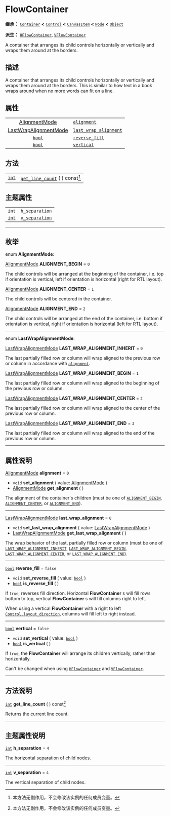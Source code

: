 <!-- ⚠ 请勿编辑本文件 ⚠ -->
<!-- 本文档使用脚本从 WeDot 引擎源码仓库生成。 -->
<!-- 生成脚本：https://github.com/WeDot-Engine/WeDot/tree/master/doc/tools/make_md.py； -->
<!-- 原文件：https://github.com/WeDot-Engine/WeDot/tree/master/doc/classes/FlowContainer.xml。 -->

<div id="_class_flowcontainer"></div>

# FlowContainer

**继承：** [`Container`](class_container.md) **<** [`Control`](class_control.md) **<** [`CanvasItem`](class_canvasitem.md) **<** [`Node`](class_node.md) **<** [`Object`](class_object.md)

**派生：** [`HFlowContainer`](class_hflowcontainer.md), [`VFlowContainer`](class_vflowcontainer.md)

A container that arranges its child controls horizontally or vertically and wraps them around at the borders.

## 描述

A container that arranges its child controls horizontally or vertically and wraps them around at the borders. This is similar to how text in a book wraps around when no more words can fit on a line.

## 属性

|||
|:-:|:--|
| [AlignmentMode](#enum_flowcontainer_alignmentmode)                 | [`alignment`](class_flowcontainer.md#class_flowcontainer_property_alignment)                     | ``0``     |
| [LastWrapAlignmentMode](#enum_flowcontainer_lastwrapalignmentmode) | [`last_wrap_alignment`](class_flowcontainer.md#class_flowcontainer_property_last_wrap_alignment) | ``0``     |
| [`bool`](class_bool.md)                                            | [`reverse_fill`](class_flowcontainer.md#class_flowcontainer_property_reverse_fill)               | ``false`` |
| [`bool`](class_bool.md)                                            | [`vertical`](class_flowcontainer.md#class_flowcontainer_property_vertical)                       | ``false`` |

## 方法

|||
|:-:|:--|
| [`int`](class_int.md) | [`get_line_count`](class_flowcontainer.md#class_flowcontainer_method_get_line_count) ( ) const[^const] |

## 主题属性

|||
|:-:|:--|
| [`int`](class_int.md) | [`h_separation`](class_flowcontainer.md#class_flowcontainer_theme_constant_h_separation) | ``4`` |
| [`int`](class_int.md) | [`v_separation`](class_flowcontainer.md#class_flowcontainer_theme_constant_v_separation) | ``4`` |

<!-- rst-class:: classref-section-separator -->

---

## 枚举

<div id="_class_enum_flowcontainer_alignmentmode"></div>

enum **AlignmentMode**: <div id="enum_flowcontainer_alignmentmode"></div>

<div id="_class_flowcontainer_constant_alignment_begin"></div>

[AlignmentMode](#enum_flowcontainer_alignmentmode) **ALIGNMENT_BEGIN** = ``0``

The child controls will be arranged at the beginning of the container, i.e. top if orientation is vertical, left if orientation is horizontal (right for RTL layout).

<div id="_class_flowcontainer_constant_alignment_center"></div>

[AlignmentMode](#enum_flowcontainer_alignmentmode) **ALIGNMENT_CENTER** = ``1``

The child controls will be centered in the container.

<div id="_class_flowcontainer_constant_alignment_end"></div>

[AlignmentMode](#enum_flowcontainer_alignmentmode) **ALIGNMENT_END** = ``2``

The child controls will be arranged at the end of the container, i.e. bottom if orientation is vertical, right if orientation is horizontal (left for RTL layout).

<!-- rst-class:: classref-item-separator -->

---

<div id="_class_enum_flowcontainer_lastwrapalignmentmode"></div>

enum **LastWrapAlignmentMode**: <div id="enum_flowcontainer_lastwrapalignmentmode"></div>

<div id="_class_flowcontainer_constant_last_wrap_alignment_inherit"></div>

[LastWrapAlignmentMode](#enum_flowcontainer_lastwrapalignmentmode) **LAST_WRAP_ALIGNMENT_INHERIT** = ``0``

The last partially filled row or column will wrap aligned to the previous row or column in accordance with [`alignment`](class_flowcontainer.md#class_flowcontainer_property_alignment).

<div id="_class_flowcontainer_constant_last_wrap_alignment_begin"></div>

[LastWrapAlignmentMode](#enum_flowcontainer_lastwrapalignmentmode) **LAST_WRAP_ALIGNMENT_BEGIN** = ``1``

The last partially filled row or column will wrap aligned to the beginning of the previous row or column.

<div id="_class_flowcontainer_constant_last_wrap_alignment_center"></div>

[LastWrapAlignmentMode](#enum_flowcontainer_lastwrapalignmentmode) **LAST_WRAP_ALIGNMENT_CENTER** = ``2``

The last partially filled row or column will wrap aligned to the center of the previous row or column.

<div id="_class_flowcontainer_constant_last_wrap_alignment_end"></div>

[LastWrapAlignmentMode](#enum_flowcontainer_lastwrapalignmentmode) **LAST_WRAP_ALIGNMENT_END** = ``3``

The last partially filled row or column will wrap aligned to the end of the previous row or column.

<!-- rst-class:: classref-section-separator -->

---

## 属性说明

<div id="_class_flowcontainer_property_alignment"></div>

[AlignmentMode](#enum_flowcontainer_alignmentmode) **alignment** = ``0`` <div id="class_flowcontainer_property_alignment"></div>

- `void` **set_alignment** ( value: [AlignmentMode](#enum_flowcontainer_alignmentmode) )
- [AlignmentMode](#enum_flowcontainer_alignmentmode) **get_alignment** ( )

The alignment of the container's children (must be one of [`ALIGNMENT_BEGIN`](class_flowcontainer.md#class_flowcontainer_constant_alignment_begin), [`ALIGNMENT_CENTER`](class_flowcontainer.md#class_flowcontainer_constant_alignment_center), or [`ALIGNMENT_END`](class_flowcontainer.md#class_flowcontainer_constant_alignment_end)).

<!-- rst-class:: classref-item-separator -->

---

<div id="_class_flowcontainer_property_last_wrap_alignment"></div>

[LastWrapAlignmentMode](#enum_flowcontainer_lastwrapalignmentmode) **last_wrap_alignment** = ``0`` <div id="class_flowcontainer_property_last_wrap_alignment"></div>

- `void` **set_last_wrap_alignment** ( value: [LastWrapAlignmentMode](#enum_flowcontainer_lastwrapalignmentmode) )
- [LastWrapAlignmentMode](#enum_flowcontainer_lastwrapalignmentmode) **get_last_wrap_alignment** ( )

The wrap behavior of the last, partially filled row or column (must be one of [`LAST_WRAP_ALIGNMENT_INHERIT`](class_flowcontainer.md#class_flowcontainer_constant_last_wrap_alignment_inherit), [`LAST_WRAP_ALIGNMENT_BEGIN`](class_flowcontainer.md#class_flowcontainer_constant_last_wrap_alignment_begin), [`LAST_WRAP_ALIGNMENT_CENTER`](class_flowcontainer.md#class_flowcontainer_constant_last_wrap_alignment_center), or [`LAST_WRAP_ALIGNMENT_END`](class_flowcontainer.md#class_flowcontainer_constant_last_wrap_alignment_end)).

<!-- rst-class:: classref-item-separator -->

---

<div id="_class_flowcontainer_property_reverse_fill"></div>

[`bool`](class_bool.md) **reverse_fill** = ``false`` <div id="class_flowcontainer_property_reverse_fill"></div>

- `void` **set_reverse_fill** ( value: [`bool`](class_bool.md) )
- [`bool`](class_bool.md) **is_reverse_fill** ( )

If `true`, reverses fill direction. Horizontal **FlowContainer** s will fill rows bottom to top, vertical **FlowContainer** s will fill columns right to left.

When using a vertical **FlowContainer** with a right to left [`Control.layout_direction`](class_control.md#class_control_property_layout_direction), columns will fill left to right instead.

<!-- rst-class:: classref-item-separator -->

---

<div id="_class_flowcontainer_property_vertical"></div>

[`bool`](class_bool.md) **vertical** = ``false`` <div id="class_flowcontainer_property_vertical"></div>

- `void` **set_vertical** ( value: [`bool`](class_bool.md) )
- [`bool`](class_bool.md) **is_vertical** ( )

If `true`, the **FlowContainer** will arrange its children vertically, rather than horizontally.

Can't be changed when using [`HFlowContainer`](class_hflowcontainer.md) and [`VFlowContainer`](class_vflowcontainer.md).

<!-- rst-class:: classref-section-separator -->

---

## 方法说明

<div id="_class_flowcontainer_method_get_line_count"></div>

[`int`](class_int.md) **get_line_count** ( ) const[^const]<div id="class_flowcontainer_method_get_line_count"></div>

Returns the current line count.

<!-- rst-class:: classref-section-separator -->

---

## 主题属性说明

<div id="_class_flowcontainer_theme_constant_h_separation"></div>

[`int`](class_int.md) **h_separation** = ``4`` <div id="class_flowcontainer_theme_constant_h_separation"></div>

The horizontal separation of child nodes.

<!-- rst-class:: classref-item-separator -->

---

<div id="_class_flowcontainer_theme_constant_v_separation"></div>

[`int`](class_int.md) **v_separation** = ``4`` <div id="class_flowcontainer_theme_constant_v_separation"></div>

The vertical separation of child nodes.

[^virtual]: 本方法通常需要用户覆盖才能生效。
[^const]: 本方法无副作用，不会修改该实例的任何成员变量。
[^vararg]: 本方法除了能接受在此处描述的参数外，还能够继续接受任意数量的参数。
[^constructor]: 本方法用于构造某个类型。
[^static]: 调用本方法无需实例，可直接使用类名进行调用。
[^operator]: 本方法描述的是使用本类型作为左操作数的有效运算符。
[^bitfield]: 这个值是由下列位标志构成位掩码的整数。
[^void]: 无返回值。
